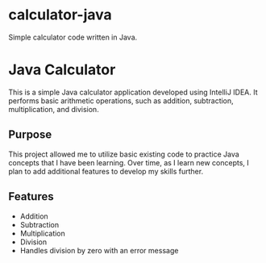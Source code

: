 # calculator-java
Simple calculator code written in Java. 

# Java Calculator

This is a simple Java calculator application developed using IntelliJ IDEA. It performs basic arithmetic operations, such as addition, subtraction, multiplication, and division. 

## Purpose

This project allowed me to utilize basic existing code to practice Java concepts that I have been learning. Over time, as I learn new concepts, I plan to add additional features to develop my skills further.

## Features

- Addition
- Subtraction
- Multiplication
- Division
- Handles division by zero with an error message
